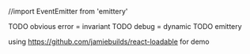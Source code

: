 

//import EventEmitter from 'emittery'

TODO obvious error = invariant
TODO debug = dynamic
TODO emittery


using https://github.com/jamiebuilds/react-loadable for demo
